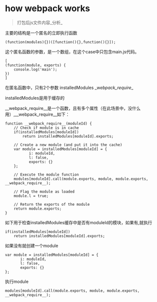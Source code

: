# how webpack works

>打包后js文件内容_分析_

主要的结构是一个匿名的立即执行函数
````
(function(modules){})([function(){},function(){}]);
````
这个匿名函数的参数，是一个数组，在这个case中只包含main.js代码。
````
[
(function(module, exports) {
    console.log('main');
})
]
````
在匿名函数中，只有2个参数 installedModules \__webpack_require__

installedModules是用于缓存的

\__webpack_require__是一个函数，且有多个属性（在此场景中，没什么用）,\__webpack_require__如下：
````
function __webpack_require__(moduleId) {
    // Check if module is in cache
    if(installedModules[moduleId])
        return installedModules[moduleId].exports;

    // Create a new module (and put it into the cache) 
    var module = installedModules[moduleId] = {
           i: moduleId,
           l: false,
           exports: {}
    };

    // Execute the module function
    modules[moduleId].call(module.exports, module, module.exports, __webpack_require__);

    // Flag the module as loaded
    module.l = true;

    // Return the exports of the module
    return module.exports;
}
````
如下用于检查installedModules缓存中是否有moduleId的模块，如果有,就执行

    if(installedModules[moduleId])
        return installedModules[moduleId].exports;

如果没有就创建一个module

    var module = installedModules[moduleId] = {
           i: moduleId,
           l: false,
           exports: {}
    };

执行module

    modules[moduleId].call(module.exports, module, module.exports, __webpack_require__);

